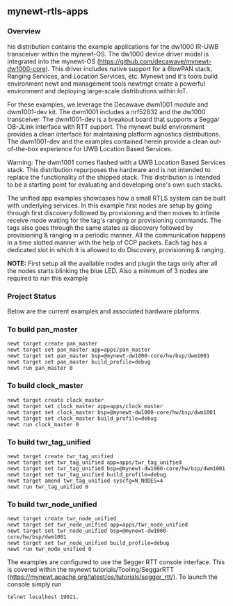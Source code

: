 ## mynewt-rtls-apps
### Overview
his distribution contains the example applications for the dw1000 IR-UWB transceiver within the mynewt-OS. The dw1000 device driver model is integrated into the mynewt-OS (https://github.com/decawave/mynewt-dw1000-core). This driver includes native support for a 6lowPAN stack, Ranging Services, and Location Services, etc. Mynewt and it's tools build environment newt and management tools newtmgt create a powerful environment and deploying large-scale distributions within IoT.

For these examples, we leverage the Decawave dwm1001 module and dwm1001-dev kit. The dwm1001 includes a nrf52832 and the dw1000 transceiver. The dwm1001-dev is a breakout board that supports a Seggar OB-JLink interface with RTT support. The mynewt build environment provides a clean interface for maintaining platform agnostics distributions. The dwm1001-dev and the examples contained herein provide a clean out-of-the-box experience for UWB Location Based Services.

Warning: The dwm1001 comes flashed with a UWB Location Based Services stack. This distribution repurposes the hardware and is not intended to replace the functionality of the shipped stack. This distribution is intended to be a starting point for evaluating and developing one's own such stacks.

The unified app examples showcases how a small RTLS system can be built with underlying services. In this example first nodes are setup by going through first discovery followed by provisioning and then moves to infinite receive mode waiting for the tag's ranging or provisioning commands. The tags also goes through the same states as discovery followed by provisioning & ranging in a periodic manner. All the communication happens in a time slotted manner with the help of CCP packets. Each tag has a dedicated slot in which it is allowed to do Discovery, provisioning & ranging.

**NOTE:** First setup all the available nodes and plugin the tags only after all the nodes starts blinking the blue LED. Also a minimum of 3 nodes are required to run this example

### Project Status
Below are the current examples and associated hardware plaforms.

### To build pan_master
```no-highlight
newt target create pan_master
newt target set pan_master app=apps/pan_master
newt target set pan_master bsp=@mynewt-dw1000-core/hw/bsp/dwm1001
newt target set pan_master build_profile=debug 
newt run pan_master 0
```

### To build clock_master
```no-highlight
newt target create clock_master
newt target set clock_master app=apps/clock_master
newt target set clock_master bsp=@mynewt-dw1000-core/hw/bsp/dwm1001
newt target set clock_master build_profile=debug 
newt run clock_master 0
```

### To build twr_tag_unified
```no-highlight
newt target create twr_tag_unified
newt target set twr_tag_unified app=apps/twr_tag_unified
newt target set twr_tag_unified bsp=@mynewt-dw1000-core/hw/bsp/dwm1001
newt target set twr_tag_unified build_profile=debug 
newt target amend twr_tag_unified syscfg=N_NODES=4
newt run twr_tag_unified 0
```

### To build twr_node_unified
```no-highlight
newt target create twr_node_unified 
newt target set twr_node_unified app=apps/twr_node_unified
newt target set twr_node_unified bsp=@mynewt-dw1000-core/hw/bsp/dwm1001
newt target set twr_node_unified build_profile=debug 
newt run twr_node_unified 0
```

The examples are configured to use the Segger RTT console interface. This is covered within the mynewt tutorials/Tooling/SeggarRTT (https://mynewt.apache.org/latest/os/tutorials/segger_rtt/). To launch the console simply run

```no-highlight
telnet localhost 19021.
```

